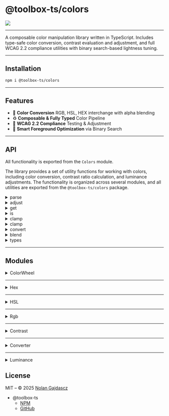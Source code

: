 # @toolbox-ts/colors

![](https://img.shields.io/badge/coverage-100%25-brightgreen)

---

A composable color manipulation library written in TypeScript. Includes
type-safe color conversion, contrast evaluation and adjustment, and full WCAG
2.2 compliance utilities with binary search-based lightness tuning.

---

## Installation

```bash
npm i @toolbox-ts/colors
```

---

## Features

- 🎨 **Color Conversion** RGB, HSL, HEX interchange with alpha blending
- ♻️ **Composable & Fully Typed** Color Pipeline
- 🚥 **WCAG 2.2 Compliance** Testing & Adjustment
- 🧠 **Smart Foreground Optimization** via Binary Search

---

## API

All functionality is exported from the `Colors` module.

The library provides a set of utility functions for working with colors,
including color conversion, contrast ratio calculation, and luminance
adjustments. The functionality is organized across several modules, and all
utilities are exported from the `@toolbox-ts/colors` package.

<details><summary>parse</summary>

Functions for parsing and converting color values.

- **stringToColor(value: string): ColorType**  
  Converts a CSS color string (e.g., `#rgb`, `rgb(255, 0, 0)`,
  `hsl(0, 100%, 50%)`) to a `ColorType`.

- **colorToString(color: ColorType): string**  
  Converts a `ColorType` (either Hex, RGB, or HSL) to a CSS string.

- **cssColorString(value: string): string[]**  
  Splits a CSS color string (e.g., `"rgb(255, 0, 0)"`) into its respective
  values (e.g., `["255", "0", "0"]`).

</details>

<details><summary>adjust</summary>

Functions for adjusting the properties of colors.

- **lightness<T extends Converter.Type>(color: string, delta: number,
  returnType: T): Converter.ColorTypeMap[T]**  
  Adjusts the lightness of a color (positive to lighten, negative to darken).

- **saturation<T extends Converter.Type>(color: string, delta: number,
  returnType: T): Converter.ColorTypeMap[T]**  
  Adjusts the saturation of a color (positive to increase, negative to
  decrease).

- **hue<T extends Converter.Type>(color: string, delta: number, returnType: T):
  Converter.ColorTypeMap[T]**  
  Adjusts the hue of a color (positive to rotate hue clockwise, negative to
  rotate counterclockwise).

- **contrastRatio(foreground: string, background: string): number**  
  Calculates the contrast ratio between two colors.

</details>

<details><summary>get</summary>

Functions for retrieving various color properties and variants.

- **variants<T extends Converter.Type>(color: string, returnType: T, deltas?:
  VariantColorDeltas | Luminance.DeltaPresets): Variants<T> & { base:
  Converter.ColorTypeMap[T] }**  
  Generates dim and bright variants of a color using lightness deltas. Returns
  the base color along with dim and bright variants.

- **bestColor(foreground: string, background: string): string**  
  Finds the best foreground color to ensure high contrast with a background.

- **relativeLuminance(color: string): number**  
  Calculates the relative luminance of a color (from 0 for black to 1 for
  white).

- **colorType(color: string): ColorType**  
  Returns the color type of the provided string (Hex, RGB, or HSL).

</details>

<details><summary>is</summary>

Functions for checking the type of color values.

- **rgb(value: any): boolean**  
  Returns `true` if the value is a valid RGB color object.

- **hsl(value: any): boolean**  
  Returns `true` if the value is a valid HSL color object.

- **hex(value: any): boolean**  
  Returns `true` if the value is a valid HEX color string.

- **accessible(foreground: string, background: string, level: 'AA' | 'AAA'):
  boolean**  
  Returns `true` if the foreground and background colors meet the specified WCAG
  compliance level.

- **contrastRatioAchievable(foreground: string, background: string, ratio:
  number): boolean**  
  Checks if the target contrast ratio is achievable between two colors.

</details>

<details><summary>clamp</summary>

Functions for clamping color values to valid ranges.

- **rgb(value: number): number**  
  Clamps an RGB value to the range [0, 255].

- **hslHue(value: number): number**  
  Clamps an HSL hue value to the range [0, 360].

- **hslPerc(value: number): number**  
  Clamps an HSL percentage value (saturation or lightness) to the range [0,
  100].

- **hexByte(value: number): number**  
  Clamps a hex byte value to the range [0, 255].

</details>

<details><summary>clamp</summary>

Functions for clamping color values to valid ranges.

- **rgb(value: number): number**  
  Clamps an RGB value to the range [0, 255].

- **hslHue(value: number): number**  
  Clamps an HSL hue value to the range [0, 360].

- **hslPerc(value: number): number**  
  Clamps an HSL percentage value (saturation or lightness) to the range [0,
  100].

- **hexByte(value: number): number**  
  Clamps a hex byte value to the range [0, 255].

</details>

<details><summary>convert</summary>

Functions for converting between different color formats.

- **toRgb(color: string | ColorType): Rgb.Color**  
  Converts a color to the RGB format.

- **toHsl(color: string | ColorType): Hsl.Color**  
  Converts a color to the HSL format.

- **toHex(color: string | ColorType): Hex.Color**  
  Converts a color to the HEX format.

- **rgbTo<T extends Converter.Type>(color: Rgb.Color, returnType: T):
  Converter.ColorTypeMap[T]**  
  Converts an RGB color to the specified type (Hex or HSL).

- **hslTo<T extends Converter.Type>(color: Hsl.Color, returnType: T):
  Converter.ColorTypeMap[T]**  
  Converts an HSL color to the specified type (RGB or HEX).

- **hexTo<T extends Converter.Type>(color: Hex.Color, returnType: T):
  Converter.ColorTypeMap[T]**  
  Converts a HEX color to the specified type (RGB or HSL).

</details>

<details><summary>blend</summary>

Functions for blending two colors.

- **blend<T extends Converter.Type>({ background, foreground, returnType }: {
  background: string; foreground: string; returnType: T }): { background:
  Converter.ColorTypeMap[T]; foreground: Converter.ColorTypeMap[T] }**  
  Blends two colors using alpha blending and returns the result in the specified
  color format (RGB, HSL, or HEX).

</details>

<details><summary>types</summary>

- **ColorType**  
  Represents any valid color type (HEX, RGB, or HSL).

- **ColorTypeMap**  
  Maps each color type (`rgb`, `hsl`, `hex`) to its corresponding value type.

- **Variant**  
  Represents a color variant, either "dim" or "bright".

- **VariantColorDeltas**  
  A mapping of deltas for "dim" and "bright" variants of a color.

- **Variants<T extends Converter.Type>**  
  Generates the color variants (`dim`, `bright`) for a given color type.

</details>

---

## Modules

<details><summary>ColorWheel</summary>

Utility for working with the color wheel, dividing it into six 60° sectors:

1. red–yellow
2. yellow–green
3. green–cyan
4. cyan–blue
5. blue–magenta
6. magenta–red

- **Exports**
  - **ColorWheel:** ES6 module
    - **Sector:** Union type of the six color wheel sectors.
    - **angles:** { min: 0, max: 360, sector: 60 } constants for wheel math.
    - **sectors:** Object mapping each sector to its start and end angles.
    - **isIn**:
      - **.circle(value):** Returns true if value is a number between 0–360.
      - **.sector(position, target):** Returns true if position (angle) is
        within the specified sector.

</details>

---

<details><summary>Hex</summary>

Type-safe utilities for working with hexadecimal color values, including
validation, normalization, and conversion between string and integer formats.

- **Exports**
  - **Hex:** ES6 module
    - **Color:** Template literal type for hex colors (e.g. `#rrggbbaa`).
    - **radix:** Base 16 constant for conversions.
    - **transparent:** Constant for a fully transparent hex color (`#00000000`).
    - **stripPrefix(value):** Removes `#` or `0x` prefix from a hex string.
    - **is(value):** Returns true if value is a valid hex color string
      (`#rgb[a]`, `#rrggbb[aa]`).
    - **normalize(input):** Normalizes input to `#rrggbbaa` format, or returns
      transparent if invalid.
    - **toInt(value):** Converts a hex color string to a 32-bit integer.
    - **byte:** Utilities for working with 2-digit hex bytes:
      - **max, min:** Byte value boundaries.
      - **is(value):** Returns true if value is a valid byte (0–255).
      - **clamp(value):** Clamps a number to [0, 255].
      - **toHex(value):** Converts a number to a 2-digit hex string.
      - **parse(value):** Parses a hex string to a byte integer (clamped to [0,
        255]).

</details>

---

<details><summary>HSL</summary>

Provides type-safe utilities for working with HSL and HSLA color objects,
including validation, normalization, channel adjustment, and chromaticity
calculations.

- **Exports**
  - **HSL:** ES6 module
    - **Hsl, Hsla, Color:** Type aliases for HSL/HSLA color objects.
    - **saturation:** Utility with min/max and type guard for saturation values.
    - **lightness:** Utility for lightness values (same as saturation).
    - **transparent:** Constant for a fully transparent HSLA color.
    - **isHsl(value):** Returns true if value is a valid HSL object.
    - **normalize(value):** Normalizes input to a valid HSLA color or returns
      transparent.
    - **chromaticity(hsl):** Calculates chromaticity of an HSL color.
    - **interpolate(hsl, C?):** Calculates interpolation value based on hue and
      chromaticity.
    - **matchAdjustment(hsl):** Computes adjustment value based on lightness and
      chromaticity.
    - **adjust:**
      - **.lightness(hsl, delta):** Adjusts lightness by a decimal delta.
      - **.saturation(hsl, delta):** Adjusts saturation by a decimal delta.
      - **.hue(hsl, delta):** Adjusts hue by a decimal delta, wrapping around
        the color wheel.

</details>

---

<details><summary>Rgb</summary>

Type-safe utilities for working with RGB and RGBA color objects, including
validation, normalization, and alpha blending.

- **Exports**
  - **Rgb:** ES6 Module
    - **Rgb, Rgba, Color:** Type aliases for RGB/RGBA color objects.
    - **transparent:** Constant for a fully transparent RGBA color.
    - **isRgb(value):** Returns true if value is a valid RGB object.
    - **normalize(value):** Normalizes input to a valid RGBA color or returns
      transparent.
    - **blend(fg, bg):** Alpha blends two RGBA colors and returns the result.

</details>

---

<details><summary>Contrast</summary>

Utilities for calculating and adjusting color contrast ratios, including WCAG
2.2 compliance checks and binary search-based lightness tuning.

- **Exports**
  - **Contrast:** ES6 Module
    - **CONTRAST:** Constants for contrast calculations and binary search.
    - **prepareResult:** Formats the result of a color adjustment.
    - **findBestColor:** Binary search for the best color to achieve a target
      contrast ratio.
    - **calculateRatio:** Calculates the contrast ratio between two colors.
    - **adjustToRatio:** Adjusts the foreground color to achieve a target
      contrast ratio with the background.
    - **isRatioAchievable:** Determines if the target contrast ratio is
      achievable by adjusting lightness.
    - **isWcagCompliant:** Checks if a color pair meets a given WCAG level.
    - **AdjustOptions, AdjustResult, FindBestColorOptions,
      IsRatioAchievableResult:** Type definitions for adjustment and search
      options/results.

</details>

---

<details><summary>Converter</summary>

Composable, type-safe color conversion utilities for RGB, HEX, and HSL formats,
including alpha channel handling and normalization.

- **Exports**
  - **Converter:** ES6 Module
    - **resolve:** Converts a color to a specified type (`'rgb'`, `'hex'`, or
      `'hsl'`).
    - **toRgb:** Converts any supported color type to RGBA.
    - **toHex:** Converts any supported color type to HEX.
    - **toHsl:** Converts any supported color type to HSLA.
    - **defaults:** Default values for each color type.
    - **validators:** Type guards for each color type.
    - **rgbTo:** Conversion functions from RGB to RGB, HEX, and HSL.
    - **hexTo:** Conversion functions from HEX to HEX, RGB, and HSL.
    - **hslTo:** Conversion functions from HSL to HSL, RGB, and HEX.
    - **alphaTo:** Alpha channel conversion utilities.
    - **Type, ColorType, ColorTypeMap:** Type definitions for color formats.

</details>

---

<details><summary>Luminance</summary>

Utilities for calculating relative luminance, gamma correction, and generating
lightness variants for colors, with full sRGB and WCAG compliance.

- **Exports**
  - **Luminance:** ES6 Module
    - **calculateRelative:** Computes the relative luminance of a color (0 =
      black, 1 = white).
    - **adjustLuminance:** Adjusts the lightness of a color by a given delta and
      returns the result in the specified format.
    - **getVariants:** Generates dim and bright variants of a color using preset
      or custom lightness deltas.
    - **offset, weights:** Constants for luminance calculations and contrast
      ratio formulas.
    - **GAMMA:** Gamma correction parameters for sRGB linearization.
    - **LINEARIZATION:** Threshold and divisor constants for sRGB linearization.

</details>

## License

MIT – © 2025 [Nolan Gajdascz](https://github.com/gajdascz)

- @toolbox-ts
  - [NPM](https://www.npmjs.com/org/toolbox-ts)
  - [GitHub](https://github.com/toolbox-ts/toolbox-ts)
